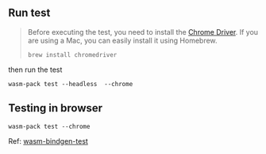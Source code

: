 
## Run test

> Before executing the test, you need to install the [Chrome Driver](https://chromedriver.chromium.org/downloads). If
> you are using a Mac, you can easily install it using Homebrew.
>
> ```shell
> brew install chromedriver
> ```

then run the test


```shell
wasm-pack test --headless  --chrome
```

## Testing in browser

```shell
wasm-pack test --chrome
```

Ref:
[wasm-bindgen-test](https://rustwasm.github.io/wasm-bindgen/wasm-bindgen-test/browsers.html)